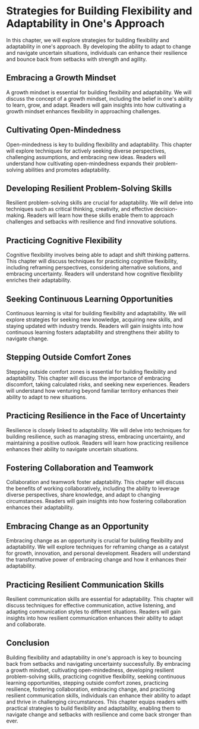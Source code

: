 Strategies for Building Flexibility and Adaptability in One's Approach
===============================================================================

In this chapter, we will explore strategies for building flexibility and adaptability in one's approach. By developing the ability to adapt to change and navigate uncertain situations, individuals can enhance their resilience and bounce back from setbacks with strength and agility.

**Embracing a Growth Mindset**
------------------------------

A growth mindset is essential for building flexibility and adaptability. We will discuss the concept of a growth mindset, including the belief in one's ability to learn, grow, and adapt. Readers will gain insights into how cultivating a growth mindset enhances flexibility in approaching challenges.

**Cultivating Open-Mindedness**
-------------------------------

Open-mindedness is key to building flexibility and adaptability. This chapter will explore techniques for actively seeking diverse perspectives, challenging assumptions, and embracing new ideas. Readers will understand how cultivating open-mindedness expands their problem-solving abilities and promotes adaptability.

**Developing Resilient Problem-Solving Skills**
-----------------------------------------------

Resilient problem-solving skills are crucial for adaptability. We will delve into techniques such as critical thinking, creativity, and effective decision-making. Readers will learn how these skills enable them to approach challenges and setbacks with resilience and find innovative solutions.

**Practicing Cognitive Flexibility**
------------------------------------

Cognitive flexibility involves being able to adapt and shift thinking patterns. This chapter will discuss techniques for practicing cognitive flexibility, including reframing perspectives, considering alternative solutions, and embracing uncertainty. Readers will understand how cognitive flexibility enriches their adaptability.

**Seeking Continuous Learning Opportunities**
---------------------------------------------

Continuous learning is vital for building flexibility and adaptability. We will explore strategies for seeking new knowledge, acquiring new skills, and staying updated with industry trends. Readers will gain insights into how continuous learning fosters adaptability and strengthens their ability to navigate change.

**Stepping Outside Comfort Zones**
----------------------------------

Stepping outside comfort zones is essential for building flexibility and adaptability. This chapter will discuss the importance of embracing discomfort, taking calculated risks, and seeking new experiences. Readers will understand how venturing beyond familiar territory enhances their ability to adapt to new situations.

**Practicing Resilience in the Face of Uncertainty**
----------------------------------------------------

Resilience is closely linked to adaptability. We will delve into techniques for building resilience, such as managing stress, embracing uncertainty, and maintaining a positive outlook. Readers will learn how practicing resilience enhances their ability to navigate uncertain situations.

**Fostering Collaboration and Teamwork**
----------------------------------------

Collaboration and teamwork foster adaptability. This chapter will discuss the benefits of working collaboratively, including the ability to leverage diverse perspectives, share knowledge, and adapt to changing circumstances. Readers will gain insights into how fostering collaboration enhances their adaptability.

**Embracing Change as an Opportunity**
--------------------------------------

Embracing change as an opportunity is crucial for building flexibility and adaptability. We will explore techniques for reframing change as a catalyst for growth, innovation, and personal development. Readers will understand the transformative power of embracing change and how it enhances their adaptability.

**Practicing Resilient Communication Skills**
---------------------------------------------

Resilient communication skills are essential for adaptability. This chapter will discuss techniques for effective communication, active listening, and adapting communication styles to different situations. Readers will gain insights into how resilient communication enhances their ability to adapt and collaborate.

**Conclusion**
--------------

Building flexibility and adaptability in one's approach is key to bouncing back from setbacks and navigating uncertainty successfully. By embracing a growth mindset, cultivating open-mindedness, developing resilient problem-solving skills, practicing cognitive flexibility, seeking continuous learning opportunities, stepping outside comfort zones, practicing resilience, fostering collaboration, embracing change, and practicing resilient communication skills, individuals can enhance their ability to adapt and thrive in challenging circumstances. This chapter equips readers with practical strategies to build flexibility and adaptability, enabling them to navigate change and setbacks with resilience and come back stronger than ever.
